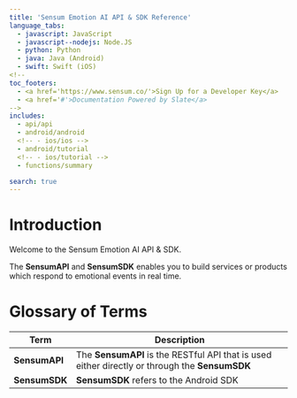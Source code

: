 ```yaml
---
title: 'Sensum Emotion AI API & SDK Reference'
language_tabs:
  - javascript: JavaScript
  - javascript--nodejs: Node.JS
  - python: Python
  - java: Java (Android)
  - swift: Swift (iOS)
<!--
toc_footers:
  - <a href='https://www.sensum.co/'>Sign Up for a Developer Key</a>
  - <a href='#'>Documentation Powered by Slate</a>
-->
includes:
  - api/api
  - android/android
  <!-- - ios/ios -->
  - android/tutorial
  <!-- - ios/tutorial -->
  - functions/summary

search: true
---
```


# Introduction

Welcome to the Sensum Emotion AI API & SDK.

The **SensumAPI** and **SensumSDK** enables you to build services or products which respond to emotional events in real time.

# Glossary of Terms

|Term|Description|
|----|-----------|
|**SensumAPI**|The **SensumAPI** is the RESTful API that is used either directly or through the **SensumSDK**|
|**SensumSDK**|**SensumSDK** refers to the Android SDK|

